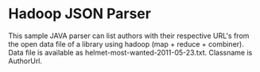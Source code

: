 Hadoop JSON Parser
==================================

This sample JAVA parser can list authors with their respective URL's from the open data file of a library using hadoop (map + reduce + combiner). Data file is available as helmet-most-wanted-2011-05-23.txt. Classname is AuthorUrl.  



